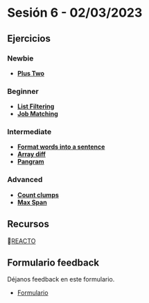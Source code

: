 # Sesión 6 - 02/03/2023

## Ejercicios

### Newbie

- [**Plus Two**](../exercises/plus-two/README.md)

### Beginner

- [**List Filtering**](../exercises/list-filtering/README.md)
- [**Job Matching**](../exercises/job-matching/README.md)

### Intermediate

- [**Format words into a sentence**](../exercises/format-words/README.md)
- [**Array diff**](../exercises/array-diff/README.md)
- [**Pangram**](../exercises/pangram/README.md)

### Advanced

- [**Count clumps**](../exercises/count-clumps/README.md)
- [**Max Span**](../exercises/max-span/README.md)

## Recursos

🔗[REACTO](https://www.youtube.com/watch?v=AoD3hLFxI5I)

## Formulario feedback

Déjanos feedback en este formulario.

- [Formulario](https://forms.gle/rnAV7QAZFqzndaZp8)
